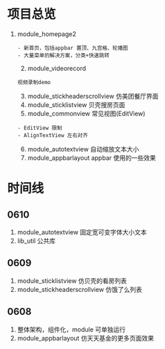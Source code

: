# 项目总览
1. module_homepage2
   ```
   - 新首页，包括appbar 置顶、九宫格、轮播图
   - 大量菜单的解决方案，分类+快速跳转
   ```
   2. module_videorecord
   ```
   视频录制demo
   ```
   3. module_stickheaderscrollview 仿美团餐厅界面
   4. module_sticklistview 贝壳搜房页面
   5. module_commonview 常见视图(EditView)
   ```
   - EditView 限制
   - AlignTextView 左右对齐
   ```
   6. module_autotextview 自动缩放文本大小
   7. module_appbarlayout appbar 使用的一些效果
   

# 时间线
## 0610
1. module_autotextview 固定宽可变字体大小文本
2. lib_util 公共库

## 0609
1. module_sticklistview 仿贝壳的看房列表
2. module_stickheaderscrollview 仿饿了么列表

## 0608
1. 整体架构，组件化，module 可单独运行
2. module_appbarlayout 仿天天基金的更多页面效果
